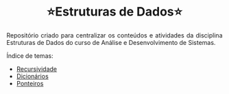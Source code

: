 <h1 align="center"> ⭐Estruturas de Dados⭐ </h1>

<p align="justify">Repositório criado para centralizar os conteúdos e atividades da disciplina Estruturas de Dados do curso de Análise e Desenvolvimento de Sistemas.</p>

Índice de temas:

* [Recursividade](https://github.com/laaridiniz/Estruturas-de-dados/tree/main/Recursividade)
* [Dicionários](https://github.com/laaridiniz/Estruturas-de-dados/tree/main/Dicion%C3%A1rios)
* [Ponteiros](https://github.com/laaridiniz/Estruturas-de-dados/tree/main/Ponteiros)
